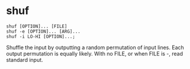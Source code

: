 # shuf

```
shuf [OPTION]... [FILE]
shuf -e [OPTION]... [ARG]...
shuf -i LO-HI [OPTION]...;
```

Shuffle the input by outputting a random permutation of input lines.
Each output permutation is equally likely.
With no FILE, or when FILE is -, read standard input.
